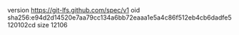 version https://git-lfs.github.com/spec/v1
oid sha256:e94d2d14520e7aa79cc134a6bb72eaaa1e5a4c86f512eb4cb6dadfe5120102cd
size 12106
